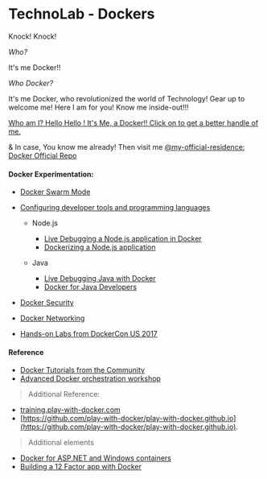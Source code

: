 # TechnoLab - Dockers

Knock! Knock! 

*Who?*

It's me Docker!!

*Who Docker?*

It's me Docker, who revolutionized the world of Technology! Gear up to welcome me! Here I am for you! Know me inside-out!!!

 [Who am I? Hello Hello ! It's Me, a Docker!! Click on to get a better handle of me.](beginner/readme.md)

& In case, You know me already! Then visit me [@my-official-residence: Docker Official Repo](https://docker.com) 

#### Docker Experimentation:

* [Docker Swarm Mode](swarm-mode/README.md)
* [Configuring developer tools and programming languages](developer-tools/README.md)
  * Node.js
    * [Live Debugging a Node.js application in Docker](developer-tools/nodejs-debugging)
    * [Dockerizing a Node.js application](developer-tools/nodejs/porting/)
  
  * Java
    * [Live Debugging Java with Docker](developer-tools/java-debugging)
    * [Docker for Java Developers](developer-tools/java/)

* [Docker Security](security/README.md)
* [Docker Networking](networking/)
* [Hands-on Labs from DockerCon US 2017](dockercon-us-2017/)





#### Reference

* [Docker Tutorials from the Community](https://github.com/docker/community/blob/master/curated-content.md) 
* [Advanced Docker orchestration workshop](https://github.com/docker/labs/tree/master/Docker-Orchestration) 

> Additional Reference: 
- [training.play-with-docker.com](https://training.play-with-docker.com) 
- [https://github.com/play-with-docker/play-with-docker.github.io](https://github.com/play-with-docker/play-with-docker.github.io).


>  Additional elements
* [Docker for ASP.NET and Windows containers](windows/readme.md)
* [Building a 12 Factor app with Docker](12factor/README.md)

